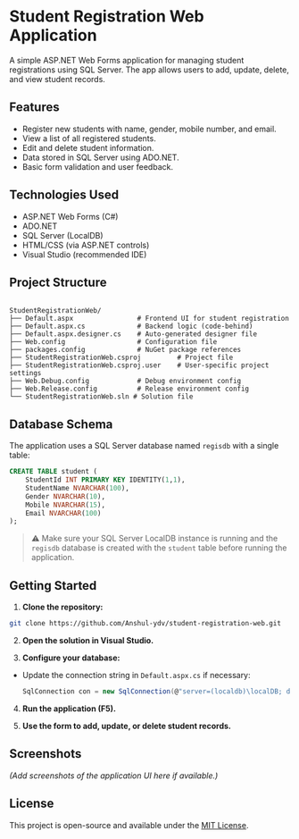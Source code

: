 # Student Registration Web Application

A simple ASP.NET Web Forms application for managing student registrations using SQL Server. The app allows users to add, update, delete, and view student records.

## Features

- Register new students with name, gender, mobile number, and email.
- View a list of all registered students.
- Edit and delete student information.
- Data stored in SQL Server using ADO.NET.
- Basic form validation and user feedback.

## Technologies Used

- ASP.NET Web Forms (C#)
- ADO.NET
- SQL Server (LocalDB)
- HTML/CSS (via ASP.NET controls)
- Visual Studio (recommended IDE)

## Project Structure

```

StudentRegistrationWeb/
├── Default.aspx                # Frontend UI for student registration
├── Default.aspx.cs             # Backend logic (code-behind)
├── Default.aspx.designer.cs    # Auto-generated designer file
├── Web.config                  # Configuration file
├── packages.config             # NuGet package references
├── StudentRegistrationWeb.csproj         # Project file
├── StudentRegistrationWeb.csproj.user    # User-specific project settings
├── Web.Debug.config            # Debug environment config
├── Web.Release.config          # Release environment config
└── StudentRegistrationWeb.sln # Solution file

````

## Database Schema

The application uses a SQL Server database named `regisdb` with a single table:

```sql
CREATE TABLE student (
    StudentId INT PRIMARY KEY IDENTITY(1,1),
    StudentName NVARCHAR(100),
    Gender NVARCHAR(10),
    Mobile NVARCHAR(15),
    Email NVARCHAR(100)
);
````

> ⚠️ Make sure your SQL Server LocalDB instance is running and the `regisdb` database is created with the `student` table before running the application.

## Getting Started

1. **Clone the repository:**

```bash
git clone https://github.com/Anshul-ydv/student-registration-web.git
```

2. **Open the solution in Visual Studio.**

3. **Configure your database:**

* Update the connection string in `Default.aspx.cs` if necessary:

  ```csharp
  SqlConnection con = new SqlConnection(@"server=(localdb)\localDB; database=regisdb; Integrated Security=True;");
  ```

4. **Run the application (F5).**

5. **Use the form to add, update, or delete student records.**

## Screenshots

*(Add screenshots of the application UI here if available.)*

## License

This project is open-source and available under the [MIT License](LICENSE).

```
